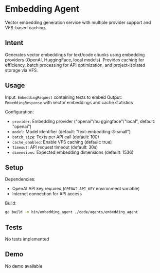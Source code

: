 # Embedding Agent

Vector embedding generation service with multiple provider support and VFS-based caching.

## Intent

Generates vector embeddings for text/code chunks using embedding providers (OpenAI, HuggingFace, local models). Provides caching for efficiency, batch processing for API optimization, and project-isolated storage via VFS.

## Usage

Input: `EmbeddingRequest` containing texts to embed
Output: `EmbeddingResponse` with vector embeddings and cache statistics

Configuration:
- `provider`: Embedding provider ("openai"/hu ggingface"/"local", default: "openai")
- `model`: Model identifier (default: "text-embedding-3-small")
- `batch_size`: Texts per API call (default: 100)
- `cache_enabled`: Enable VFS caching (default: true)
- `timeout`: API request timeout (default: 30s)
- `dimensions`: Expected embedding dimensions (default: 1536)

## Setup

Dependencies:
- OpenAI API key required (`OPENAI_API_KEY` environment variable)
- Internet connection for API access

Build:
```bash
go build -o bin/embedding_agent ./code/agents/embedding_agent
```

## Tests

No tests implemented

## Demo

No demo available
